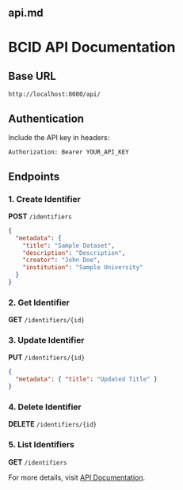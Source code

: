 ## api.md

# BCID API Documentation

## Base URL

```
http://localhost:8080/api/
```

## Authentication

Include the API key in headers:

```
Authorization: Bearer YOUR_API_KEY
```

## Endpoints

### 1. Create Identifier

**POST** `/identifiers`

```json
{
  "metadata": {
    "title": "Sample Dataset",
    "description": "Description",
    "creator": "John Doe",
    "institution": "Sample University"
  }
}
```

### 2. Get Identifier

**GET** `/identifiers/{id}`

### 3. Update Identifier

**PUT** `/identifiers/{id}`

```json
{
  "metadata": { "title": "Updated Title" }
}
```

### 4. Delete Identifier

**DELETE** `/identifiers/{id}`

### 5. List Identifiers

**GET** `/identifiers`

For more details, visit [API Documentation](api.md).


